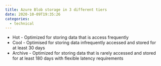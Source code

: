```yaml
---
title: Azure Blob storage in 3 different tiers
date: 2020-10-09T19:35:26
categories:
  - technical
---
```



* Hot - Optimized for storing data that is access frequently
* Cool - Optimised for storing data infrequently accessed and stored for at least 30 days
* Archive - Optimized for storing data that is rarely accessed and stored for at least 180 days with flexible latency requirements



